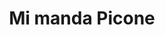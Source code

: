 ---
layout: post
title: Mi manda Picone
director: Nanni Loy
year: 1984
cover: https://images.mubicdn.net/images/film/153736/cache-134468-1461873997/image-w1280.jpg
---